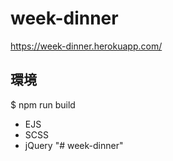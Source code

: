 # week-dinner
https://week-dinner.herokuapp.com/

## 環境
$ npm run build

- EJS
- SCSS
- jQuery
"# week-dinner" 
